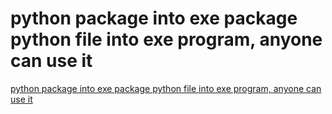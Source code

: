 # python package into exe  package python file into exe program, anyone can use it
[python package into exe  package python file into exe program, anyone can use it](https://aiwithcloud.com/2022/09/15/python_package_into_exe__package_python_file_into_exe_program_anyone_can_use_it/)